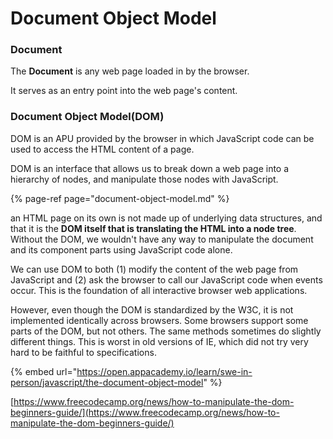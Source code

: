 # Document Object Model

### Document

The **Document** is any web page loaded in by the browser.

It serves as an entry point into the web page's content.

### Document Object Model\(DOM\)

DOM is an APU provided by the browser in which JavaScript code can be used to access the HTML content of a page. 

DOM is an interface that allows us to break down a web page into a hierarchy of nodes, and manipulate those nodes with JavaScript. 

{% page-ref page="document-object-model.md" %}

an HTML page on its own is not made up of underlying data structures, and that it is the **DOM itself that is translating the HTML into a node tree**. Without the DOM, we wouldn't have any way to manipulate the document and its component parts using JavaScript code alone.



We can use DOM to both \(1\) modify the content of the web page from JavaScript and \(2\) ask the browser to call our JavaScript code when events occur. This is the foundation of all interactive browser web applications.



However, even though the DOM is standardized by the W3C, it is not implemented identically across browsers. Some browsers support some parts of the DOM, but not others. The same methods sometimes do slightly different things. This is worst in old versions of IE, which did not try very hard to be faithful to specifications.





{% embed url="https://open.appacademy.io/learn/swe-in-person/javascript/the-document-object-model" %}

[https://www.freecodecamp.org/news/how-to-manipulate-the-dom-beginners-guide/](https://www.freecodecamp.org/news/how-to-manipulate-the-dom-beginners-guide/)

